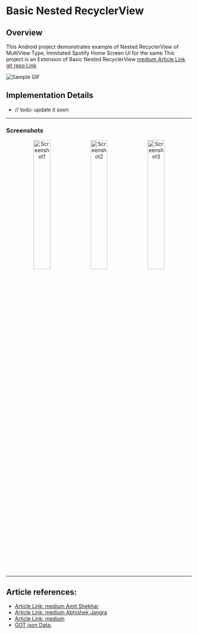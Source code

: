 # Basic Nested RecyclerView

## Overview
This Android project demonstrates  example of Nested RecyclerView of MultiView Type, Immitated Spotify Home Screen UI for the same
This project is an Extension of Basic Nested RecyclerView
[medium Article Link]()
[git repo Link](https://github.com/aman1sr/basicNestedRecylerView)

![Sample GIF](https://miro.medium.com/v2/resize:fit:800/1*zzTEyTwyy7jXibtqVWg84Q.gif)

## Implementation Details

- // todo: update it soon

---

### Screenshots

<div align="center">
    <img src="https://github.com/aman1sr/basicNestedRecylerView/blob/master/app/screenshot/basic_nested_revView1.png?raw=true?raw=true" alt=" Screenshot1" width="30%"  />
    <img src="https://github.com/aman1sr/basicNestedRecylerView/blob/master/app/screenshot/basic_nested_revView2.png?raw=true?raw=true" alt=" Screenshot2" width="30%"  />
    <img src="https://github.com/aman1sr/basicNestedRecylerView/blob/master/app/screenshot/basic_nested_revView3.png?raw=true?raw=true" alt=" Screenshot3" width="30%"  />
</div>

---
##  Article references:
- [Article Link: medium Amit Shekhar](https://blog.mindorks.com/recyclerview-multiple-view-types-in-android/)
- [Article Link: medium Abhishek Jangra](https://theminimaldev.medium.com/a-clean-way-to-do-multi-viewtype-recyclerviews-on-android-223510d2c65)
- [Article Link: medium ](https://medium.com/nerd-for-tech/nested-recyclerview-in-android-e5afb2b9771a)
- [GOT json Data:](------)







